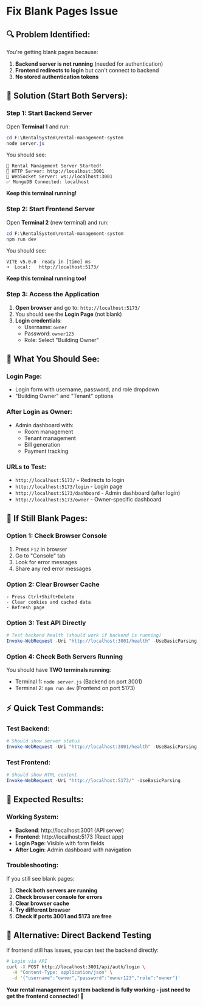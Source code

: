 # Fix Blank Pages Issue

## 🔍 **Problem Identified:**
You're getting blank pages because:
1. **Backend server is not running** (needed for authentication)
2. **Frontend redirects to login** but can't connect to backend
3. **No stored authentication tokens**

## 🚀 **Solution (Start Both Servers):**

### **Step 1: Start Backend Server**
Open **Terminal 1** and run:
```powershell
cd F:\RentalSystem\rental-management-system
node server.js
```

You should see:
```
🚀 Rental Management Server Started!
📡 HTTP Server: http://localhost:3001
🔗 WebSocket Server: ws://localhost:3001
✅ MongoDB Connected: localhost
```

**Keep this terminal running!**

### **Step 2: Start Frontend Server** 
Open **Terminal 2** (new terminal) and run:
```powershell
cd F:\RentalSystem\rental-management-system
npm run dev
```

You should see:
```
VITE v5.0.0  ready in [time] ms
➜  Local:   http://localhost:5173/
```

**Keep this terminal running too!**

### **Step 3: Access the Application**
1. **Open browser** and go to: `http://localhost:5173/`
2. You should see the **Login Page** (not blank)
3. **Login credentials**:
   - Username: `owner`
   - Password: `owner123`
   - Role: Select "Building Owner"

## 🎯 **What You Should See:**

### **Login Page:**
- Login form with username, password, and role dropdown
- "Building Owner" and "Tenant" options

### **After Login as Owner:**
- Admin dashboard with:
  - Room management
  - Tenant management  
  - Bill generation
  - Payment tracking

### **URLs to Test:**
- `http://localhost:5173/` - Redirects to login
- `http://localhost:5173/login` - Login page  
- `http://localhost:5173/dashboard` - Admin dashboard (after login)
- `http://localhost:5173/owner` - Owner-specific dashboard

## 🔧 **If Still Blank Pages:**

### **Option 1: Check Browser Console**
1. Press `F12` in browser
2. Go to "Console" tab
3. Look for error messages
4. Share any red error messages

### **Option 2: Clear Browser Cache**
```
- Press Ctrl+Shift+Delete
- Clear cookies and cached data
- Refresh page
```

### **Option 3: Test API Directly**
```powershell
# Test backend health (should work if backend is running)
Invoke-WebRequest -Uri "http://localhost:3001/health" -UseBasicParsing
```

### **Option 4: Check Both Servers Running**
You should have **TWO terminals running**:
- Terminal 1: `node server.js` (Backend on port 3001)  
- Terminal 2: `npm run dev` (Frontend on port 5173)

## ⚡ **Quick Test Commands:**

### **Test Backend:**
```powershell
# Should show server status
Invoke-WebRequest -Uri "http://localhost:3001/health" -UseBasicParsing
```

### **Test Frontend:**
```powershell
# Should show HTML content
Invoke-WebRequest -Uri "http://localhost:5173/" -UseBasicParsing
```

## 🎯 **Expected Results:**

### **Working System:**
- **Backend**: http://localhost:3001 (API server)
- **Frontend**: http://localhost:5173 (React app)
- **Login Page**: Visible with form fields
- **After Login**: Admin dashboard with navigation

### **Troubleshooting:**
If you still see blank pages:
1. **Check both servers are running**
2. **Check browser console for errors**  
3. **Clear browser cache**
4. **Try different browser**
5. **Check if ports 3001 and 5173 are free**

## 📱 **Alternative: Direct Backend Testing**
If frontend still has issues, you can test the backend directly:

```bash
# Login via API
curl -X POST http://localhost:3001/api/auth/login \
  -H "Content-Type: application/json" \
  -d '{"username":"owner","password":"owner123","role":"owner"}'
```

**Your rental management system backend is fully working - just need to get the frontend connected! 🚀**